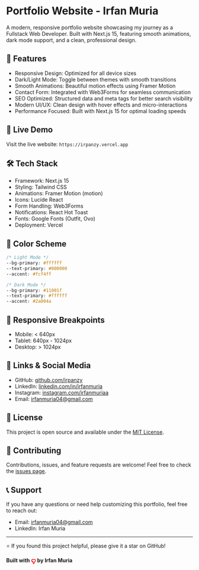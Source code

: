 # Portfolio Website - Irfan Muria

A modern, responsive portfolio website showcasing my journey as a Fullstack Web Developer. Built with Next.js 15, featuring smooth animations, dark mode support, and a clean, professional design.

## 🌟 Features

- Responsive Design: Optimized for all device sizes
- Dark/Light Mode: Toggle between themes with smooth transitions
- Smooth Animations: Beautiful motion effects using Framer Motion
- Contact Form: Integrated with Web3Forms for seamless communication
- SEO Optimized: Structured data and meta tags for better search visibility
- Modern UI/UX: Clean design with hover effects and micro-interactions
- Performance Focused: Built with Next.js 15 for optimal loading speeds

## 🚀 Live Demo

Visit the live website: `https://irpanzy.vercel.app`

## 🛠️ Tech Stack

- Framework: Next.js 15
- Styling: Tailwind CSS
- Animations: Framer Motion (motion)
- Icons: Lucide React
- Form Handling: Web3Forms
- Notifications: React Hot Toast
- Fonts: Google Fonts (Outfit, Ovo)
- Deployment: Vercel

## 🎨 Color Scheme

```css
/* Light Mode */
--bg-primary: #ffffff
--text-primary: #000000
--accent: #fcf4ff

/* Dark Mode */
--bg-primary: #11001f
--text-primary: #ffffff
--accent: #2a004a
```

## 📱 Responsive Breakpoints

- Mobile: < 640px
- Tablet: 640px - 1024px
- Desktop: > 1024px

## 🔗 Links & Social Media

- GitHub: <u>github.com/irpanzy</u>
- LinkedIn: <u>linkedin.com/in/irfanmuria</u>
- Instagram: <u>instagram.com/irfanmuriaa</u>
- Email: <u>irfanmuria04@gmail.com</u>

## 📄 License

This project is open source and available under the <u>MIT License</u>.

## 🤝 Contributing

Contributions, issues, and feature requests are welcome! Feel free to check the <u>issues page</u>.

## 📞 Support

If you have any questions or need help customizing this portfolio, feel free to reach out:

- Email: irfanmuria04@gmail.com
- LinkedIn: Irfan Muria

---

⭐️ If you found this project helpful, please give it a star on GitHub!

<p><strong>Built with <span style="color:red;">ꨄ︎</span> by Irfan Muria</strong></p>
